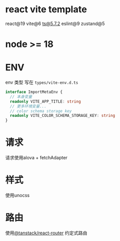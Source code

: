 # react vite template
react@19 vite@6 ts@5.7.2 eslint@9 zustand@5

# node >= 18

# ENV

env 类型 写在 `types/vite-env.d.ts`

```ts
interface ImportMetaEnv {
  // 本身变量
  readonly VITE_APP_TITLE: string
  // 更多环境变量...
  // color schema storage key
  readonly VITE_COLOR_SCHEMA_STORAGE_KEY: string
}
```

# 请求

请求使用alova + fetchAdapter

# 样式

使用unocss

# 路由

使用[@tanstack/react-router](https://tanstack.com/router/latest/docs/framework/react/overview)
约定式路由
